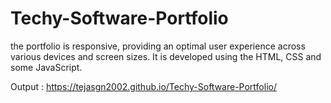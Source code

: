 # Techy-Software-Portfolio
the portfolio is responsive, providing an optimal user experience across various devices and screen sizes.
It is developed using the HTML, CSS and some JavaScript. 

Output : https://tejasgn2002.github.io/Techy-Software-Portfolio/
